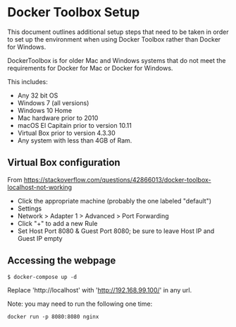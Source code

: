 # Docker Toolbox Setup

This document outlines additional setup steps that need to be taken in order to set up the environment when using Docker Toolbox rather than Docker for Windows.

DockerToolbox is for older Mac and Windows systems that do not meet the requirements for Docker for Mac or Docker for Windows.

This includes:
 * Any 32 bit OS
 * Windows 7 (all versions)
 * Windows 10 Home
 * Mac hardware prior to 2010
 * macOS El Capitain prior to version 10.11
 * Virtual Box prior to version 4.3.30
 * Any system with less than 4GB of Ram.

## Virtual Box configuration

From https://stackoverflow.com/questions/42866013/docker-toolbox-localhost-not-working
* Click the appropriate machine (probably the one labeled "default")
* Settings
* Network > Adapter 1 > Advanced > Port Forwarding
* Click "+" to add a new Rule
* Set Host Port 8080 & Guest Port 8080; be sure to leave Host IP and Guest IP empty

## Accessing the webpage

```shell
$ docker-compose up -d
```

Replace 'http://localhost' with 'http://192.168.99.100/' in any url.



Note: you may need to run the following one time:

```shell
docker run -p 8080:8080 nginx
```